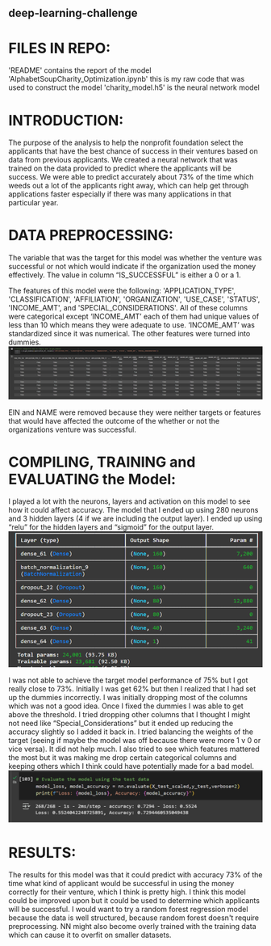 ## deep-learning-challenge
# FILES IN REPO:
'README' contains the report of the model
'AlphabetSoupCharity_Optimization.ipynb' this is my raw code that was used to construct the model 
'charity_model.h5' is the neural network model

# INTRODUCTION:
The purpose of the analysis to help the nonprofit foundation select the applicants that have the best chance of success in their ventures based on data from previous applicants. We created a neural network that was trained on the data provided to predict where the applicants will be success. We were able to predict accurately about 73% of the time which weeds out a lot of the applicants right away, which can help get through applications faster especially if there was many applications in that particular year. 

# DATA PREPROCESSING:
The variable that was the target for this model was whether the venture was successful or not which would indicate if the organization used the money effectively. The value in column “IS_SUCCESSFUL”  is either a 0 or a 1. 

The features of this model were the following: 'APPLICATION_TYPE', 'CLASSIFICATION', 'AFFILIATION', 'ORGANIZATION', 'USE_CASE', 'STATUS', 'INCOME_AMT', and 'SPECIAL_CONSIDERATIONS'. All of these columns were categorical except ‘INCOME_AMT’ each of them had unique values of less than 10 which means they were adequate to use. ‘INCOME_AMT’ was standardized since it was numerical. The other features were turned into dummies. 
![alt text](image.png)

EIN and NAME were removed because they were neither targets or features that would have affected the outcome of the whether or not the organizations venture was successful. 

# COMPILING, TRAINING and EVALUATING the Model:
I played a lot with the neurons, layers and activation on this model to see how it could affect accuracy. The model that I ended up using 280 neurons and 3 hidden layers (4 if we are including the output layer). I ended up using “relu” for the hidden layers and “sigmoid” for the output layer. 
![alt text](image-1.png)

I was not able to achieve the target model performance of 75% but I got really close to 73%. Initially I was get 62% but then I realized that I had set up the dummies incorrectly. I was initially dropping most of the columns which was not a good idea. Once I fixed the dummies I was able to get above the threshold. I tried dropping other columns that I thought I might not need like “Special_Considerations” but it ended up reducing the accuracy slightly so I added it back in. I tried balancing the weights of the target (seeing if maybe the model was off because there were more 1 v 0 or vice versa). It did not help much. I also tried to see which features mattered the most but it was making me drop certain categorical columns and keeping others which I think could have potentially made for a bad model.
![alt text](image-2.png)

# RESULTS:
The results for this model was that it could predict with accuracy 73% of the time what kind of applicant would be successful in using the money correctly for their venture, which I think is pretty high. I think this model could be improved upon but it could be used to determine which applicants will be successful. I would want to try a random forest regression model because the data is well structured, because random forest doesn't require preprocessing. NN might also become overly trained with the training data which can cause it to overfit on smaller datasets. 

